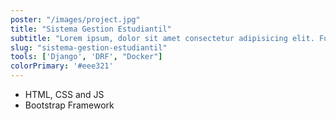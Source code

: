 ```yaml
---
poster: "/images/project.jpg"
title: "Sistema Gestion Estudiantil"
subtitle: "Lorem ipsum, dolor sit amet consectetur adipisicing elit. Fugiat, perferendis."
slug: "sistema-gestion-estudiantil"
tools: ['Django', 'DRF', "Docker"]
colorPrimary: '#eee321'
---
```


- HTML, CSS and JS
- Bootstrap Framework